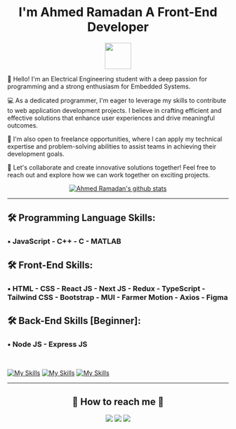 <h1 align="center">I'm Ahmed Ramadan A Front-End Developer</h1>

<div align="center">
  <img src="https://media.giphy.com/media/12oufCB0MyZ1Go/giphy.gif" width="60">
</div>

👋 Hello! I'm an Electrical Engineering student with a deep passion for programming and a strong enthusiasm for Embedded Systems.

💻 As a dedicated programmer, I'm eager to leverage my skills to contribute to web application development projects. I believe in crafting efficient and effective solutions that enhance user experiences and drive meaningful outcomes.

🚀 I'm also open to freelance opportunities, where I can apply my technical expertise and problem-solving abilities to assist teams in achieving their development goals.

🌟 Let's collaborate and create innovative solutions together! Feel free to reach out and explore how we can work together on exciting projects.

<div align="center"> 
  <a href="https://github.com/anuraghazra/github-readme-stats">
    <img align="center" src="https://github-readme-stats.vercel.app/api?username=ahmed-abohmaid&show_icons=true&count_private=true&hide_border=true" alt="Ahmed Ramadan's github stats" />
  </a>
</div>

<hr>

## 🛠 Programming Language Skills:

### • JavaScript - C++ - C - MATLAB

## 🛠 Front-End Skills:

### • HTML - CSS - React JS - Next JS - Redux - TypeScript - Tailwind CSS - Bootstrap - MUI - Farmer Motion - Axios - Figma

## 🛠 Back-End Skills [Beginner]:

### • Node JS - Express JS

<br>

[![My Skills](https://skillicons.dev/icons?i=js,ts,cpp,c,matlab)](https://skillicons.dev)
[![My Skills](https://skillicons.dev/icons?i=html,css,bootstrap,react,next,tailwind,redux,mui,figma&perline=10)](https://skillicons.dev)
[![My Skills](https://skillicons.dev/icons?i=nodejs,express,&perline=10)](https://skillicons.dev)

---

<h2 align="center">🔗 How to reach me 🔗</h2>
  
<p align="center">
    <a href="mailto:ahmedmedo.am121212@gmail.com"><img src="https://img.shields.io/badge/-Gmail-D14836?style=for-the-badge&logo=Gmail&logoColor=white"></img></a>
    <a href="https://linkedin.com/in/ahmed-abohmaid"alt="Linkedin"><img src="https://img.shields.io/badge/LinkedIn-0077B5?style=for-the-badge&logo=linkedin&logoColor=white"></a>
    <a href="https://twitter.com/ahmed_abohmaid" alt="Twitter"><img src="https://img.shields.io/badge/twitter-1DA1F2?style=for-the-badge&logo=twitter&logoColor=white"></a>
</p>
